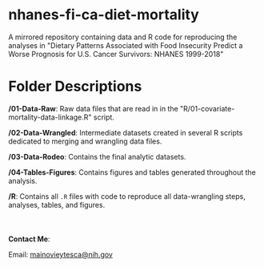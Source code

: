 # nhanes-fi-ca-diet-mortality

A mirrored repository containing data and R code for reproducing the analyses in "Dietary Patterns Associated with Food Insecurity Predict a Worse Prognosis for U.S. Cancer Survivors: NHANES 1999-2018"

# Folder Descriptions

**/01-Data-Raw**: Raw data files that are read in in the "R/01-covariate-mortality-data-linkage.R" script.

**/02-Data-Wrangled**: Intermediate datasets created in several R scripts dedicated to merging and wrangling data files.

**/03-Data-Rodeo**: Contains the final analytic datasets.

**/04-Tables-Figures**: Contains figures and tables generated throughout the analysis.

**/R**: Contains all `.R` files with code to reproduce all data-wrangling steps, analyses, tables, and figures.
\
\
\
\
**Contact Me**:

Email: [mainovieytesca\@nih.gov](mailto:mainovieytesca@nih.gov)

 
